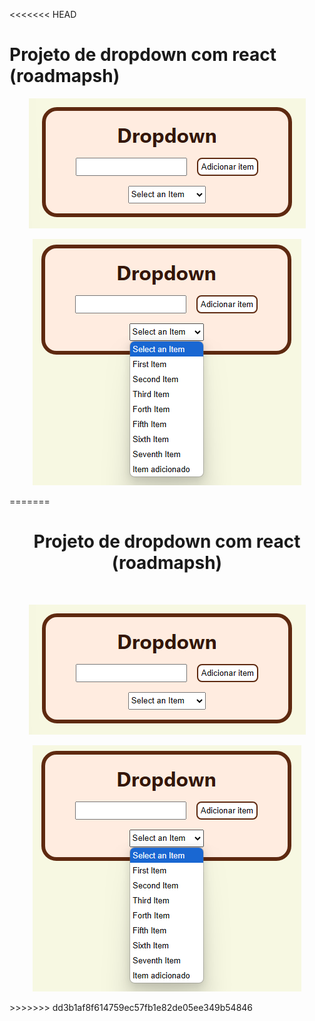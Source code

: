 <<<<<<< HEAD
# Projeto de dropdown com react (roadmapsh)

<div align="center">

![Imagem com um título escrito "Dropdown" um input de formulário seguido de um botão para adicionar item e um dropdown abaixo contendo itens adicionados](image.png)


![Imagem anterior com dropdown aberto e um item novo adicionado escrito "Item adicionado"](image-1.png)

</div>
=======
<div align="center">
<h1>Projeto de dropdown com react (roadmapsh)</h1>
<br>

![Imagem com um título escrito "Dropdown" um input de formulário seguido de um botão para adicionar item e um dropdown abaixo contendo itens adicionados](image.png)

![Imagem anterior com dropdown aberto e um item novo adicionado escrito "Item adicionado"](image-1.png)
</div>
>>>>>>> dd3b1af8f614759ec57fb1e82de05ee349b54846
